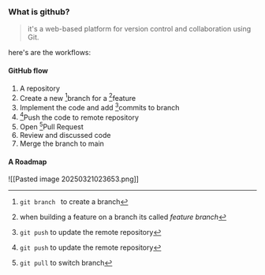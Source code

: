 ### What is github?
> it's a web-based platform for version control and collaboration using Git.

here's are the workflows:
#### GitHub flow
1. A repository 
2. Create a new [^2]branch for a [^1]feature 
3. Implement the code and add [^4]commits to branch
4. [^4]Push the code to remote repository
5. Open [^5]Pull Request 
6. Review and discussed code
7. Merge the branch to main

#### A Roadmap
![[Pasted image 20250321023653.png]]



[^1]: when building a feature on a branch its called *feature branch*
[^2]: `git branch ` to create a branch
[^3]: `git commit` to add changes
[^4]: `git push` to update the remote repository
[^5]: `git pull` to switch branch

